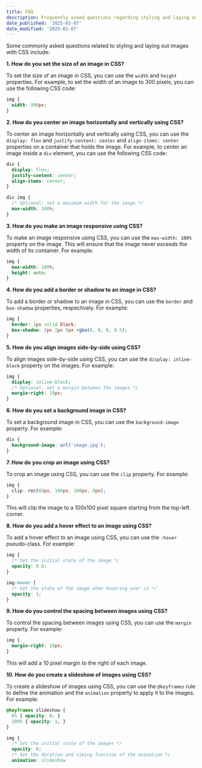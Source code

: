 ```yaml
---
title: FAQ
description: Frequently asked questions regarding styling and laying out images with CSS
date_published: '2025-02-07'
date_modified: '2025-02-07'
---
```


Some commonly asked questions related to styling and laying out images with CSS include:

**1. How do you set the size of an image in CSS?**

To set the size of an image in CSS, you can use the `width` and `height` properties. For example, to set the width of an image to 300 pixels, you can use the following CSS code:

```css
img {
  width: 300px;
}
``` 

**2. How do you center an image horizontally and vertically using CSS?**

To center an image horizontally and vertically using CSS, you can use the `display: flex` and `justify-content: center` and `align-items: center` properties on a container that holds the image. For example, to center an image inside a `div` element, you can use the following CSS code:

```css
div {
  display: flex;
  justify-content: center;
  align-items: center;
}

div img {
  /* Optional: set a maximum width for the image */
  max-width: 100%;
}
``` 

**3. How do you make an image responsive using CSS?**

To make an image responsive using CSS, you can use the `max-width: 100%` property on the image. This will ensure that the image never exceeds the width of its container. For example:

```css
img {
  max-width: 100%;
  height: auto;
}
``` 

**4. How do you add a border or shadow to an image in CSS?**

To add a border or shadow to an image in CSS, you can use the `border` and `box-shadow` properties, respectively. For example:

```css
img {
  border: 1px solid black;
  box-shadow: 2px 2px 5px rgba(0, 0, 0, 0.5);
}
``` 

**5. How do you align images side-by-side using CSS?**

To align images side-by-side using CSS, you can use the `display: inline-block` property on the images. For example:

```css
img {
  display: inline-block;
  /* Optional: set a margin between the images */
  margin-right: 10px;
}
``` 

**6. How do you set a background image in CSS?**

To set a background image in CSS, you can use the `background-image` property. For example:

```css
div {
  background-image: url('image.jpg');
}
``` 

**7. How do you crop an image using CSS?**

To crop an image using CSS, you can use the `clip` property. For example:

```css
img {
  clip: rect(0px, 100px, 100px, 0px);
}
```

This will clip the image to a 100x100 pixel square starting from the top-left corner. 

**8. How do you add a hover effect to an image using CSS?**

To add a hover effect to an image using CSS, you can use the `:hover` pseudo-class. For example:

```css
img {
  /* Set the initial state of the image */
  opacity: 0.8;
}

img:hover {
  /* Set the state of the image when hovering over it */
  opacity: 1;
}
``` 

**9. How do you control the spacing between images using CSS?**

To control the spacing between images using CSS, you can use the `margin` property. For example:

```css
img {
  margin-right: 10px;
}
```

This will add a 10 pixel margin to the right of each image.

**10. How do you create a slideshow of images using CSS?**

To create a slideshow of images using CSS, you can use the `@keyframes` rule to define the animation and the `animation` property to apply it to the images. For example:

```css
@keyframes slideshow {
  0% { opacity: 0; }
  100% { opacity: 1; }
}

img {
  /* Set the initial state of the images */
  opacity: 0;
  /* Set the duration and timing function of the animation */
  animation: slideshow
```
